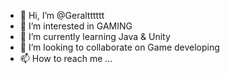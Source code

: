 - 👋 Hi, I’m @Geraltttttt
- 👀 I’m interested in GAMING
- 🌱 I’m currently learning Java & Unity
- 💞️ I’m looking to collaborate on Game developing
- 📫 How to reach me ...

<!---
Geraltttttt/Geraltttttt is a ✨ special ✨ repository because its `README.md` (this file) appears on your GitHub profile.
You can click the Preview link to take a look at your changes.
--->
